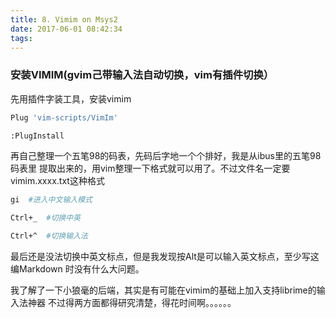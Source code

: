 ```yaml
---
title: 8. Vimim on Msys2
date: 2017-06-01 08:42:34
tags:
---
```


### 安装VIMIM(gvim己带输入法自动切换，vim有插件切换）

先用插件字装工具，安装vimim

``` bash
Plug 'vim-scripts/VimIm'
```

``` bash
:PlugInstall
```

再自己整理一个五笔98的码表，先码后字地一个个排好，我是从ibus里的五笔98码表里
提取出来的，用vim整理一下格式就可以用了。不过文件名一定要vimim.xxxx.txt这种格式

``` bash
gi	#进入中文输入模式

Ctrl+_	#切换中英

Ctrl+^	#切换输入法
```
最后还是没法切换中英文标点，但是我发现按Alt是可以输入英文标点，至少写这编Markdown
时没有什么大问题。

我了解了一下小狼毫的后端，其实是有可能在vimim的基础上加入支持librime的输入法神器
不过得两方面都得研究清楚，得花时间啊。。。。。。
